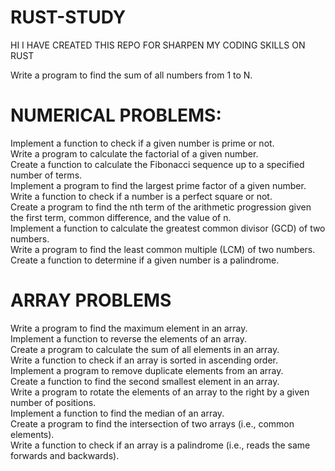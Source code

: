 # RUST-STUDY
<p>HI I HAVE CREATED THIS REPO  FOR SHARPEN MY CODING SKILLS ON RUST</p>
<p>Write a program to find the sum of all numbers from 1 to N.<br>

<h1>NUMERICAL PROBLEMS:</h1>
<p>
Implement a function to check if a given number is prime or not.<br>
Write a program to calculate the factorial of a given number.<br>
Create a function to calculate the Fibonacci sequence up to a specified number of terms.<br>
Implement a program to find the largest prime factor of a given number.<br>
Write a function to check if a number is a perfect square or not.<br>
Create a program to find the nth term of the arithmetic progression given the first term, common difference, and the value of n.<br>
Implement a function to calculate the greatest common divisor (GCD) of two numbers.<br>
Write a program to find the least common multiple (LCM) of two numbers.<br>
Create a function to determine if a given number is a palindrome.</p>

<h1>ARRAY PROBLEMS</h1>
<p>
Write a program to find the maximum element in an array.<br>
Implement a function to reverse the elements of an array.<br>
Create a program to calculate the sum of all elements in an array.<br>
Write a function to check if an array is sorted in ascending order.<br>
Implement a program to remove duplicate elements from an array.<br>
Create a function to find the second smallest element in an array.<br>
Write a program to rotate the elements of an array to the right by a given number of positions.<br>
Implement a function to find the median of an array.<br>
Create a program to find the intersection of two arrays (i.e., common elements).<br>
Write a function to check if an array is a palindrome (i.e., reads the same forwards and backwards).<br>
</p>
